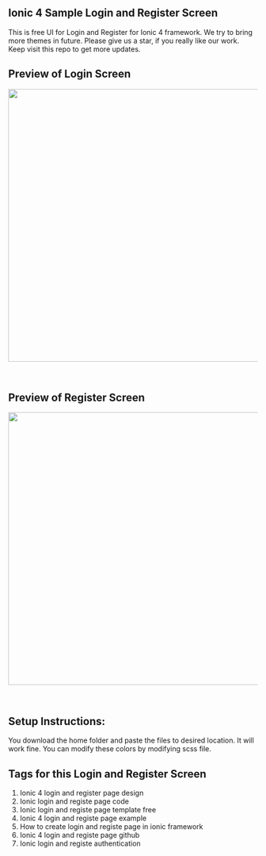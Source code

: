 ## Ionic 4 Sample Login and Register Screen

This is free UI for Login and Register for Ionic 4 framework. We try to bring more themes in future. Please give us a star, if you really like our work. Keep visit this repo to get more updates.

## Preview of Login Screen
<p>
<img src="https://github.com/bharathirajatut/ionic4/blob/master/sample-login-ui-example/sc1.png" height="550px">
</p>
<br>

## Preview of Register Screen

<p>
<img src="https://github.com/bharathirajatut/ionic4/blob/master/sample-login-ui-example/sc2.png" height="550px">
</p>
<br>

## Setup Instructions:

You download the home folder and paste the files to desired location. It will work fine. 
You can modify these colors by modifying scss file.


## Tags for this Login and Register Screen

1. Ionic 4 login and register page design
2. Ionic login and registe page code
3. Ionic login and registe page template free
4. Ionic 4 login and registe page example
5. How to create login and registe page in ionic framework
6. Ionic 4 login and registe page github
7. Ionic login and registe authentication



